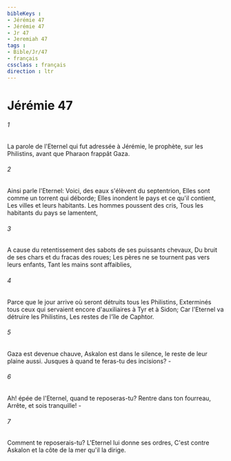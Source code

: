 ```yaml
---
bibleKeys : 
- Jérémie 47
- Jérémie 47
- Jr 47
- Jeremiah 47
tags : 
- Bible/Jr/47
- français
cssclass : français
direction : ltr
---
```


# Jérémie 47

###### 1
La parole de l'Eternel qui fut adressée à Jérémie, le prophète, sur les Philistins, avant que Pharaon frappât Gaza.
###### 2
Ainsi parle l'Eternel: Voici, des eaux s'élèvent du septentrion, Elles sont comme un torrent qui déborde; Elles inondent le pays et ce qu'il contient, Les villes et leurs habitants. Les hommes poussent des cris, Tous les habitants du pays se lamentent,
###### 3
A cause du retentissement des sabots de ses puissants chevaux, Du bruit de ses chars et du fracas des roues; Les pères ne se tournent pas vers leurs enfants, Tant les mains sont affaiblies,
###### 4
Parce que le jour arrive où seront détruits tous les Philistins, Exterminés tous ceux qui servaient encore d'auxiliaires à Tyr et à Sidon; Car l'Eternel va détruire les Philistins, Les restes de l'île de Caphtor.
###### 5
Gaza est devenue chauve, Askalon est dans le silence, le reste de leur plaine aussi. Jusques à quand te feras-tu des incisions? -
###### 6
Ah! épée de l'Eternel, quand te reposeras-tu? Rentre dans ton fourreau, Arrête, et sois tranquille! -
###### 7
Comment te reposerais-tu? L'Eternel lui donne ses ordres, C'est contre Askalon et la côte de la mer qu'il la dirige.
